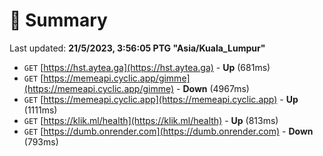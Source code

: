 # 📖 Summary
Last updated: **21/5/2023, 3:56:05 PTG "Asia/Kuala_Lumpur"**

- `GET` [https://hst.aytea.ga](https://hst.aytea.ga) - **Up** (681ms)
- `GET` [https://memeapi.cyclic.app/gimme](https://memeapi.cyclic.app/gimme) - **Down** (4967ms)
- `GET` [https://memeapi.cyclic.app](https://memeapi.cyclic.app) - **Up** (1111ms)
- `GET` [https://klik.ml/health](https://klik.ml/health) - **Up** (813ms)
- `GET` [https://dumb.onrender.com](https://dumb.onrender.com) - **Down** (793ms)
